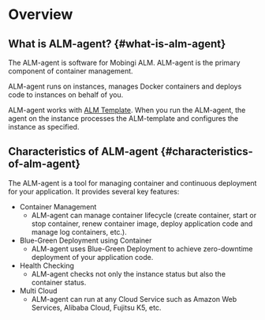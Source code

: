 # Overview

## What is ALM-agent? {#what-is-alm-agent}

The ALM-agent is software for Mobingi ALM. ALM-agent is the primary component of container management.

ALM-agent runs on instances, manages Docker containers and deploys code to instances on behalf of you.

ALM-agent works with [ALM Template](https://docs2.mobingi.com/mobingi-alm/alm-template/what-is-alm-template). When you run the ALM-agent, the agent on the instance processes the ALM-template and configures the instance as specified.

## Characteristics of ALM-agent {#characteristics-of-alm-agent}

The ALM-agent is a tool for managing container and continuous deployment for your application. It provides several key features:

* Container Management
  * ALM-agent can manage container lifecycle \(create container, start or stop container, renew container image, deploy application code and manage log containers, etc.\).
* Blue-Green Deployment using Container
  * ALM-agent uses Blue-Green Deployment to achieve zero-downtime deployment of your application code.
* Health Checking
  * ALM-agent checks not only the instance status but also the container status.
* Multi Cloud
  * ALM-agent can run at any Cloud Service such as Amazon Web Services, Alibaba Cloud, Fujitsu K5, etc.

